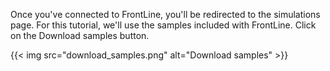 Once you've connected to FrontLine, you'll be redirected to the simulations page.
For this tutorial, we'll use the samples included with FrontLine.
Click on the Download samples button.

{{< img src="download_samples.png" alt="Download samples" >}}


